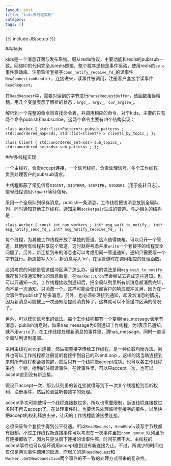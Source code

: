 ```yaml
---
layout: post
title: "kids多线程实现"
category:
tags: []
---
```

{% include JB/setup %}

###kids

kids是一个消息订阅与发布系统。服从redis协议，主要功能和redis的pub/sub一致。网络IO的代码完全从redis照搬。整个程序逻辑是事件驱动，使用redis的`ae.c`事件驱动库。注册监听套接字`conn_notify_receive_fd_`的读事件`NewConnectionHandler`，连接进来，读事件被调用，注册客户套接字读事件`ReadRequest`。

在`ReadRequest`中，需要对读到的字节进行`ParseRequestBuffer`，该函数相当精髓。用几个变量表示了解析的状态：`argc_`，`argv_`，`cur_arglen_`。

解析到一个完整的命令则查找命令表，并调用相应的命令，对于kids，主要的只有两个命令publish和subscribe。这两个命令主要有四个结构实现：

    class Worker { std::list<Pattern*> pubsub_patterns_; std::unordered_map<sds, std::list<Client*> > clients_by_topic_; };

    class Client { std::unordered_set<sds> sub_topics_; std::unordered_set<sds> sub_patterns_; };

###多线程实现

一个主线程，负责accept连接，一个信号线程，负责处理信号，多个工作线程，负责处理客户的pub/sub请求。

主线程屏蔽了常见信号`SIGINT`，`SIGTERM`，`SIGPIPE`，`SIGUSR1`（用于旋转日志）。信号线程调用`sigwait`等待信号。

采用一个全局队列保存消息。publish一条消息，工作线程把该消息放到全局队列，同时通知其他工作线程。通知采用`socketpair`生成的管道。与之相关的结构是：

    class Worker { const int num_workers_; int* msg_wait_to_notify_; int* msg_notify_send_fd_; int* msg_notify_receive_fd_; };

每个线程，为其他工作线程开放了单独的管道。这点值得商榷。可以只开一个管道，其他所有线程共享这个管道，这时就得考虑并发`write`一个套接字的线程安全问题了。另外，新连接到来的消息也可以考虑用同一管道通知。通知只需要写一个字节就行。新连接写入‘c'，新消息写入'm'，在读管道时在调用相应的处理函数。

必须考虑的问题是管道缓冲区满了怎么办。目前的做法是用`msg_wait_to_notify_`保存暂时没通知到位的消息数量，在`Worker::Cron`里会尝试去完成这些通知。也可以只通知一次，工作线程接收到通知后，把全局队列里所有新消息都消费完毕，而不是一次通知，只消费一个。这样可能会使订阅客户的响应缓冲区满，因为在一次事件里publish了好多消息。另外，也必须处理接到通知，却没新消息的情况，因为新消息可能被上一次通知给提前消费掉了。这样就可以不管缓冲区满的情况了。

另外，可以模仿信号里的做法。每个工作线程都有一个变量has\_message表示有消息，publish消息时，如果has\_message为0则通知工作线程，为1表示已通知，就不用`write`了。在工作线程处理新消息的事件里，清has\_message。同时一直读全局队列读到尾部。

采用主线程accept连接，然后把套接字传给工作线程，是一种负载均衡办法。另外也可以工作线程都注册监听套接字到自己的EventLoop ，这样的话当新连接到来时所有线程都会被惊醒，然后只有一个线程能accept成功。也可以各工作线程来抢一个锁，抢到的注册读事件，在读事件里，可以只accept一次，也可以accept直到没有新连接。

假设只accept一次，那么队列里的新连接就得等到下一次某个线程抢到监听权利，注册事件，然后轮到监听套接字的处理。

accept多次可能使得一个线程连接数过多，所以也需要限制，当该线程连接数过多时不再去accept了。在处理事件时，也要优先处理监听套接字的事件，以尽快把accept的权利释放出来，让闲的工作线程能够接受连接。

必须保证每个套接字得到公平待遇。所以`ReadRequest`，`SendReply`读写字节数都有限制。不过工作线程新连接事件可以考虑在一次事件里把`conn_queue_`队列里所有连接都收了，因为只是注册下连接的读事件嘛，时间花费不大。主线程的accept事件也可以循环调用accept直到没有新连接为止。不过，所减少的时间也仅仅是两次事件调用的延迟，而增加的是`ReadRequest`和`Worker::GetNewConnection`两个事件的不一致的处理方式带来的复杂性。


